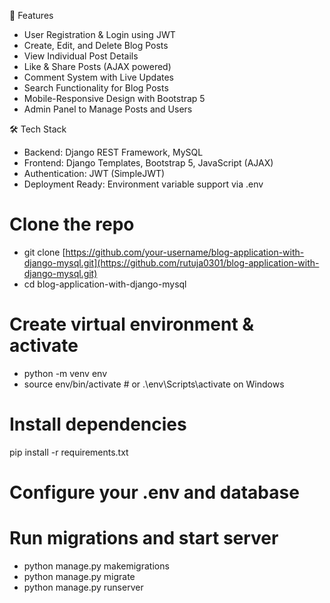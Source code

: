 🔧 Features

- User Registration & Login using JWT
- Create, Edit, and Delete Blog Posts
- View Individual Post Details
- Like & Share Posts (AJAX powered)
- Comment System with Live Updates
- Search Functionality for Blog Posts
- Mobile-Responsive Design with Bootstrap 5
- Admin Panel to Manage Posts and Users

🛠️ Tech Stack

- Backend: Django REST Framework, MySQL
- Frontend: Django Templates, Bootstrap 5, JavaScript (AJAX)
- Authentication: JWT (SimpleJWT)
- Deployment Ready: Environment variable support via .env

# Clone the repo
- git clone [https://github.com/your-username/blog-application-with-django-mysql.git](https://github.com/rutuja0301/blog-application-with-django-mysql.git)
- cd blog-application-with-django-mysql

# Create virtual environment & activate
- python -m venv env
- source env/bin/activate  # or .\env\Scripts\activate on Windows

# Install dependencies
pip install -r requirements.txt

# Configure your .env and database

# Run migrations and start server
- python manage.py makemigrations
- python manage.py migrate
- python manage.py runserver
